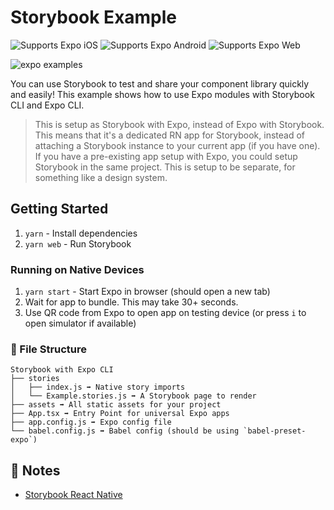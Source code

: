 # Storybook Example

<p>
  <!-- iOS -->
  <img alt="Supports Expo iOS" longdesc="Supports Expo iOS" src="https://img.shields.io/badge/iOS-4630EB.svg?style=flat-square&logo=APPLE&labelColor=999999&logoColor=fff" />
  <!-- Android -->
  <img alt="Supports Expo Android" longdesc="Supports Expo Android" src="https://img.shields.io/badge/Android-4630EB.svg?style=flat-square&logo=ANDROID&labelColor=A4C639&logoColor=fff" />
  <!-- Web -->
  <img alt="Supports Expo Web" longdesc="Supports Expo Web" src="https://img.shields.io/badge/web-4630EB.svg?style=flat-square&logo=GOOGLE-CHROME&labelColor=4285F4&logoColor=fff" />
</p>

<img alt="expo examples" src="https://i.imgur.com/j253BeR.png">

You can use Storybook to test and share your component library quickly and easily! This example shows how to use Expo modules with Storybook CLI and Expo CLI.

> This is setup as Storybook with Expo, instead of Expo with Storybook. This means that it's a dedicated RN app for Storybook, instead of attaching a Storybook instance to your current app (if you have one). If you have a pre-existing app setup with Expo, you could setup Storybook in the same project. This is setup to be separate, for something like a design system.

## Getting Started

1. `yarn` - Install dependencies
1. `yarn web` - Run Storybook

### Running on Native Devices

1. `yarn start` - Start Expo in browser (should open a new tab)
1. Wait for app to bundle. This may take 30+ seconds.
1. Use QR code from Expo to open app on testing device (or press `i` to open simulator if available)

### 📁 File Structure

```
Storybook with Expo CLI
├── stories
│   ├── index.js ➡️ Native story imports
│   └── Example.stories.js ➡️ A Storybook page to render
├── assets ➡️ All static assets for your project
├── App.tsx ➡️ Entry Point for universal Expo apps
├── app.config.js ➡️ Expo config file
└── babel.config.js ➡️ Babel config (should be using `babel-preset-expo`)
```

## 📝 Notes

- [Storybook React Native](https://storybook.js.org/docs/guides/guide-react-native/)
